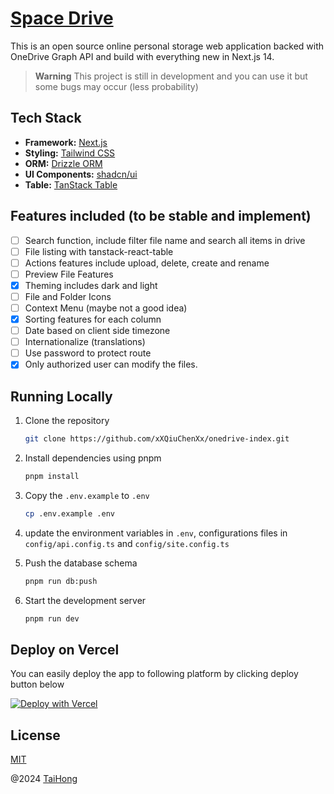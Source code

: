 # [Space Drive](https://storage.myitscm.com)

This is an open source online personal storage web application backed with OneDrive Graph API and build with everything new in Next.js 14.

> **Warning**
> This project is still in development and you can use it but some bugs may occur (less probability)

## Tech Stack

- **Framework:** [Next.js](https://nextjs.org)
- **Styling:** [Tailwind CSS](https://tailwindcss.com)
- **ORM:** [Drizzle ORM](https://orm.drizzle.team)
- **UI Components:** [shadcn/ui](https://ui.shadcn.com)
- **Table:** [TanStack Table](https://tanstack.com/table)

## Features included (to be stable and implement)
- [ ] Search function, include filter file name and search all items in drive
- [ ] File listing with tanstack-react-table
- [ ] Actions features include upload, delete, create and rename
- [ ] Preview File Features
- [X] Theming includes dark and light
- [ ] File and Folder Icons
- [ ] Context Menu (maybe not a good idea)
- [X] Sorting features for each column
- [ ] Date based on client side timezone
- [ ] Internationalize (translations)
- [ ] Use password to protect route
- [X] Only authorized user can modify the files.

## Running Locally

1. Clone the repository

   ```bash
   git clone https://github.com/xXQiuChenXx/onedrive-index.git
   ```

2. Install dependencies using pnpm

   ```bash
   pnpm install
   ```

3. Copy the `.env.example` to `.env`

   ```bash
   cp .env.example .env
   ```

4. update the environment variables in `.env`, configurations files in `config/api.config.ts` and `config/site.config.ts`

5. Push the database schema

   ```bash
   pnpm run db:push
   ```

6. Start the development server

   ```bash
   pnpm run dev
   ```


## Deploy on Vercel

You can easily deploy the app to following platform by clicking deploy button below

[![Deploy with Vercel](https://vercel.com/button)](https://vercel.com/new/clone?repository-url=https%3A%2F%2Fgithub.com%2FxXQiuChenXx%2Fspacedrive&env=CLIENT_ID,CLIENT_SECRET,REDIRECT_URI,POSTGRES_URL,POSTGRES_URL_NON_POOLING,NEXT_PUBLIC_URL,SECRET_KEY&project-name=spacedrive&repository-name=spacedrive)


## License
[MIT](https://github.com/xXQiuChenXx/onedrive-index/blob/master/LICENSE)

@2024 [TaiHong](https://taihong.myitscm.com)
